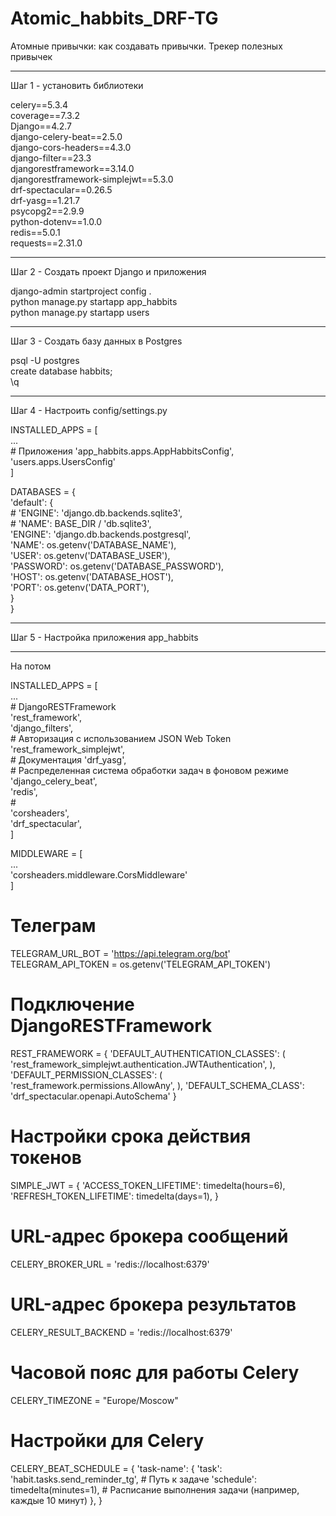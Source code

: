 # Atomic_habbits_DRF-TG
Атомные привычки: как создавать привычки. Трекер полезных привычек

***
Шаг 1 - установить библиотеки

celery==5.3.4  
coverage==7.3.2  
Django==4.2.7  
django-celery-beat==2.5.0  
django-cors-headers==4.3.0  
django-filter==23.3  
djangorestframework==3.14.0  
djangorestframework-simplejwt==5.3.0  
drf-spectacular==0.26.5  
drf-yasg==1.21.7  
psycopg2==2.9.9  
python-dotenv==1.0.0  
redis==5.0.1  
requests==2.31.0

***
Шаг 2 - Создать проект Django и приложения

django-admin startproject config .  
python manage.py startapp app_habbits  
python manage.py startapp users

***
Шаг 3 - Создать базу данных в Postgres

psql -U postgres  
create database habbits;  
\q

***
Шаг 4 - Настроить config/settings.py

INSTALLED_APPS = [  
    ...  
    # Приложения
    'app_habbits.apps.AppHabbitsConfig',
    'users.apps.UsersConfig'  
]

DATABASES = {  
    'default': {  
        # 'ENGINE': 'django.db.backends.sqlite3',  
        # 'NAME': BASE_DIR / 'db.sqlite3',  
        'ENGINE': 'django.db.backends.postgresql',  
        'NAME': os.getenv('DATABASE_NAME'),  
        'USER': os.getenv('DATABASE_USER'),  
        'PASSWORD': os.getenv('DATABASE_PASSWORD'),  
        'HOST': os.getenv('DATABASE_HOST'),  
        'PORT': os.getenv('DATA_PORT'),  
    }  
}

***
Шаг 5 - Настройка приложения app_habbits

***
На потом

INSTALLED_APPS = [  
    ...  
    # DjangoRESTFramework  
    'rest_framework',  
    'django_filters',  
    # Авторизация с использованием JSON Web Token  
    'rest_framework_simplejwt',  
    # Документация
    'drf_yasg',  
    # Распределенная система обработки задач в фоновом режиме  
    'django_celery_beat',  
    'redis',  
    #  
    'corsheaders',  
    'drf_spectacular',  
]

MIDDLEWARE = [  
    ...  
    'corsheaders.middleware.CorsMiddleware'  
]

# Телеграм
TELEGRAM_URL_BOT = 'https://api.telegram.org/bot'
TELEGRAM_API_TOKEN = os.getenv('TELEGRAM_API_TOKEN')


# Подключение DjangoRESTFramework
REST_FRAMEWORK = {
    'DEFAULT_AUTHENTICATION_CLASSES': (
        'rest_framework_simplejwt.authentication.JWTAuthentication',
    ),
    'DEFAULT_PERMISSION_CLASSES': (
        'rest_framework.permissions.AllowAny',
    ),
    'DEFAULT_SCHEMA_CLASS': 'drf_spectacular.openapi.AutoSchema'
}

# Настройки срока действия токенов
SIMPLE_JWT = {
    'ACCESS_TOKEN_LIFETIME': timedelta(hours=6),
    'REFRESH_TOKEN_LIFETIME': timedelta(days=1),
}

# URL-адрес брокера сообщений
CELERY_BROKER_URL = 'redis://localhost:6379'

# URL-адрес брокера результатов
CELERY_RESULT_BACKEND = 'redis://localhost:6379'

# Часовой пояс для работы Celery
CELERY_TIMEZONE = "Europe/Moscow"

# Настройки для Celery
CELERY_BEAT_SCHEDULE = {
    'task-name': {
        'task': 'habit.tasks.send_reminder_tg',  # Путь к задаче
        'schedule': timedelta(minutes=1),  # Расписание выполнения задачи (например, каждые 10 минут)
    },
}
